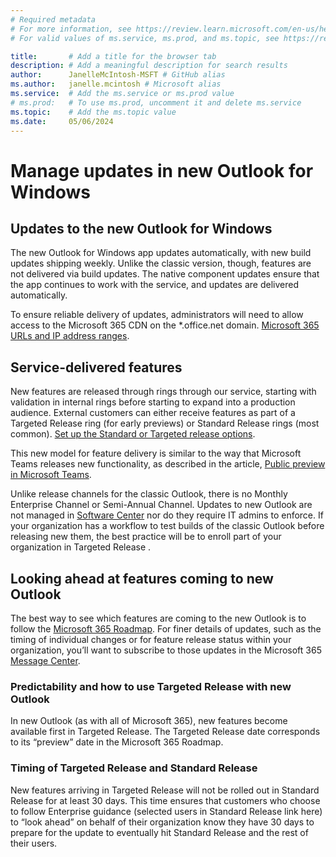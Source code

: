 ```yaml
---
# Required metadata
# For more information, see https://review.learn.microsoft.com/en-us/help/platform/learn-editor-add-metadata?branch=main
# For valid values of ms.service, ms.prod, and ms.topic, see https://review.learn.microsoft.com/en-us/help/platform/metadata-taxonomies?branch=main

title:       # Add a title for the browser tab
description: # Add a meaningful description for search results
author:      JanelleMcIntosh-MSFT # GitHub alias
ms.author:   janelle.mcintosh # Microsoft alias
ms.service:  # Add the ms.service or ms.prod value
# ms.prod:   # To use ms.prod, uncomment it and delete ms.service
ms.topic:    # Add the ms.topic value
ms.date:     05/06/2024
---
```


# Manage updates in new Outlook for Windows

## Updates to the new Outlook for Windows 

The new Outlook for Windows app updates automatically, with new build updates shipping weekly. Unlike the classic version, though, features are not delivered via build updates. The native component updates ensure that the app continues to work with the service, and updates are delivered automatically.

To ensure reliable delivery of updates, administrators will need to allow access to the Microsoft 365 CDN on the *.office.net domain. [Microsoft 365 URLs and IP address ranges](/microsoft-365/enterprise/urls-and-ip-address-ranges).

## Service-delivered features

New features are released through rings through our service, starting with validation in internal rings before starting to expand into a production audience. External customers can either receive features as part of a Targeted Release ring (for early previews) or Standard Release rings (most common). [Set up the Standard or Targeted release options](/microsoft-365/admin/manage/release-options-in-office-365).

This new model for feature delivery is similar to the way that Microsoft Teams releases new functionality, as described in the article, [Public preview in Microsoft Teams](/MicrosoftTeams/public-preview-doc-updates).

Unlike release channels for the classic Outlook, there is no Monthly Enterprise Channel or Semi-Annual Channel. Updates to new Outlook are not managed in [Software Center](/mem/configmgr/core/understand/software-center) nor do they require IT admins to enforce. If your organization has a workflow to test builds of the classic Outlook before releasing new them, the best practice will be to enroll part of your organization in Targeted Release .

## Looking ahead at features coming to new Outlook

The best way to see which features are coming to the new Outlook is to follow the [Microsoft 365 Roadmap](https://aka.ms/newOutlookforWindows). For finer details of updates, such as the timing of individual changes or for feature release status within your organization, you’ll want to subscribe to those updates in the Microsoft 365 [Message Center](/microsoft-365/admin/manage/message-center).

### Predictability and how to use Targeted Release with new Outlook

In new Outlook (as with all of Microsoft 365), new features become available first in Targeted Release. The Targeted Release date corresponds to its “preview” date in the Microsoft 365 Roadmap. 

### Timing of Targeted Release and Standard Release

New features arriving in Targeted Release will not be rolled out in Standard Release for at least 30 days. This time ensures that customers who choose to follow Enterprise guidance (selected users in Standard Release link here) to “look ahead” on behalf of their organization know they have 30 days to prepare for the update to eventually hit Standard Release and the rest of their users.
